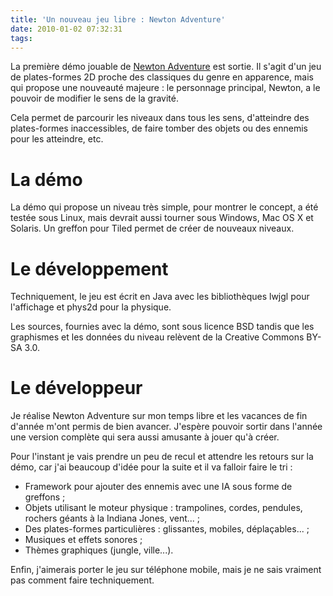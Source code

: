 ```yaml
---
title: 'Un nouveau jeu libre : Newton Adventure'
date: 2010-01-02 07:32:31
tags:
---
```


La première démo jouable de [Newton Adventure](https://play.bci.im/) est sortie. Il s'agit d'un jeu de plates-formes 2D proche des classiques du genre en apparence, mais qui propose une nouveauté majeure : le personnage principal, Newton, a le pouvoir de modifier le sens de la gravité.

Cela permet de parcourir les niveaux dans tous les sens, d'atteindre des plates-formes inaccessibles, de faire tomber des objets ou des ennemis pour les atteindre, etc.

# La démo

La démo qui propose un niveau très simple, pour montrer le concept, a été testée sous Linux, mais devrait aussi tourner sous Windows, Mac OS X et Solaris. Un greffon pour Tiled permet de créer de nouveaux niveaux.

# Le développement

Techniquement, le jeu est écrit en Java avec les bibliothèques lwjgl pour l'affichage et phys2d pour la physique.

Les sources, fournies avec la démo, sont sous licence BSD tandis que les graphismes et les données du niveau relèvent de la Creative Commons BY-SA 3.0.

# Le développeur

Je réalise Newton Adventure sur mon temps libre et les vacances de fin d'année m'ont permis de bien avancer. J'espère pouvoir sortir dans l'année une version complète qui sera aussi amusante à jouer qu'à créer.

Pour l'instant je vais prendre un peu de recul et attendre les retours sur la démo, car j'ai beaucoup d'idée pour la suite et il va falloir faire le tri :

*   Framework pour ajouter des ennemis avec une IA sous forme de greffons ;
*   Objets utilisant le moteur physique : trampolines, cordes, pendules, rochers géants à la Indiana Jones, vent... ;
*   Des plates-formes particulières : glissantes, mobiles, déplaçables... ;
*   Musiques et effets sonores ;
*   Thèmes graphiques (jungle, ville...).

Enfin, j'aimerais porter le jeu sur téléphone mobile, mais je ne sais vraiment pas comment faire techniquement.